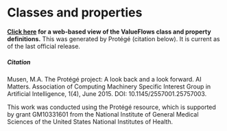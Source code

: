 # Classes and properties

<b>[Click here](http://mikorizal.org/contents.html) for a web-based view of the ValueFlows class and property definitions.</b>  This was generated by Protégé (citation below).  It is current as of the last official release.

##### Citation

Musen, M.A. The Protégé project: A look back and a look forward. AI Matters. Association of Computing Machinery Specific Interest Group in Artificial Intelligence, 1(4), June 2015. DOI: 10.1145/2557001.25757003.

This work was conducted using the Protégé resource, which is supported by grant GM10331601 from the National Institute of General Medical Sciences of the United States National Institutes of Health.
